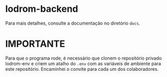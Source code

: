 # lodrom-backend

Para mais detalhes, consulte a documentação no diretório `docs`.

# IMPORTANTE
Para que o programa rode, é necessário que clonem o repositório privado lodrom-env e criem um atalho do  `.env` com as variáveis de ambiente para este repositório. Encaminhei o convite para cada um dos colaboradores.
